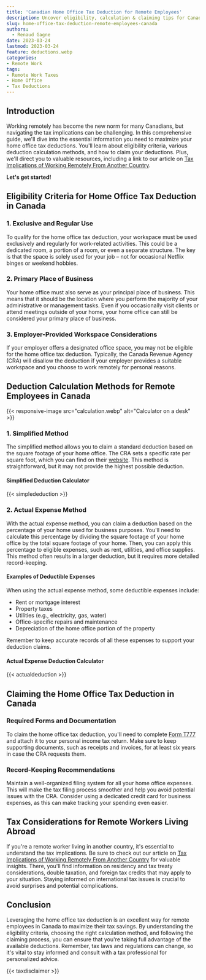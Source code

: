 ```yaml
---
title: 'Canadian Home Office Tax Deduction for Remote Employees'
description: Uncover eligibility, calculation & claiming tips for Canadian remote workers' home office tax deductions.
slug: home-office-tax-deduction-remote-employees-canada
authors:
  - Renaud Gagne
date: 2023-03-24
lastmod: 2023-03-24
feature: deductions.webp
categories:
- Remote Work
tags:
- Remote Work Taxes
- Home Office
- Tax Deductions
---
```


## Introduction

Working remotely has become the new norm for many Canadians, but navigating the tax implications can be challenging. In this comprehensive guide, we'll dive into the essential information you need to maximize your home office tax deductions. You'll learn about eligibility criteria, various deduction calculation methods, and how to claim your deductions. Plus, we'll direct you to valuable resources, including a link to our article on [Tax Implications of Working Remotely From Another Country](/blog/remote-work-tax-implications-another-country/). 

**Let's get started!**

## Eligibility Criteria for Home Office Tax Deduction in Canada

### 1. Exclusive and Regular Use

To qualify for the home office tax deduction, your workspace must be used exclusively and regularly for work-related activities. This could be a dedicated room, a portion of a room, or even a separate structure. The key is that the space is solely used for your job – not for occasional Netflix binges or weekend hobbies.

### 2. Primary Place of Business

Your home office must also serve as your principal place of business. This means that it should be the location where you perform the majority of your administrative or management tasks. Even if you occasionally visit clients or attend meetings outside of your home, your home office can still be considered your primary place of business.

### 3. Employer-Provided Workspace Considerations

If your employer offers a designated office space, you may not be eligible for the home office tax deduction. Typically, the Canada Revenue Agency (CRA) will disallow the deduction if your employer provides a suitable workspace and you choose to work remotely for personal reasons.

## Deduction Calculation Methods for Remote Employees in Canada
{{< responsive-image src="calculation.webp" alt="Calculator on a desk" >}}

### 1. Simplified Method

The simplified method allows you to claim a standard deduction based on the square footage of your home office. The CRA sets a specific rate per square foot, which you can find on their [website](https://www.canada.ca/en/revenue-agency.html). This method is straightforward, but it may not provide the highest possible deduction.

#### Simplified Deduction Calculator

{{< simplededuction >}}

### 2. Actual Expense Method

With the actual expense method, you can claim a deduction based on the percentage of your home used for business purposes. You'll need to calculate this percentage by dividing the square footage of your home office by the total square footage of your home. Then, you can apply this percentage to eligible expenses, such as rent, utilities, and office supplies. This method often results in a larger deduction, but it requires more detailed record-keeping.

#### Examples of Deductible Expenses


When using the actual expense method, some deductible expenses include:

*   Rent or mortgage interest
*   Property taxes
*   Utilities (e.g., electricity, gas, water)
*   Office-specific repairs and maintenance
*   Depreciation of the home office portion of the property

Remember to keep accurate records of all these expenses to support your deduction claims.

#### Actual Expense Deduction Calculator
{{< actualdeduction >}}

## Claiming the Home Office Tax Deduction in Canada


### Required Forms and Documentation

To claim the home office tax deduction, you'll need to complete [Form T777](https://www.canada.ca/en/revenue-agency/services/forms-publications/forms/t777.html) and attach it to your personal income tax return. Make sure to keep supporting documents, such as receipts and invoices, for at least six years in case the CRA requests them.

### Record-Keeping Recommendations

Maintain a well-organized filing system for all your home office expenses. This will make the tax filing process smoother and help you avoid potential issues with the CRA. Consider using a dedicated credit card for business expenses, as this can make tracking your spending even easier.

##  Tax Considerations for Remote Workers Living Abroad

If you're a remote worker living in another country, it's essential to understand the tax implications. Be sure to check out our article on [Tax Implications of Working Remotely From Another Country](/blog/remote-work-tax-implications-another-country/) for valuable insights. There, you'll find information on residency and tax treaty considerations, double taxation, and foreign tax credits that may apply to your situation. Staying informed on international tax issues is crucial to avoid surprises and potential complications.

## Conclusion

Leveraging the home office tax deduction is an excellent way for remote employees in Canada to maximize their tax savings. By understanding the eligibility criteria, choosing the right calculation method, and following the claiming process, you can ensure that you're taking full advantage of the available deductions. Remember, tax laws and regulations can change, so it's vital to stay informed and consult with a tax professional for personalized advice.

{{< taxdisclaimer >}}
